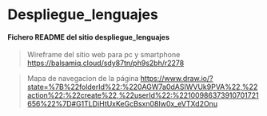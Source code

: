 # Despliegue_lenguajes


#### Fichero README del sitio despliegue_lenguajes

  
>Wireframe del sitio web para pc y smartphone https://balsamiq.cloud/sdy87tn/ph9s2bh/r2278


>Mapa de navegacion de la página
>https://www.draw.io/?state=%7B%22folderId%22:%220AGW7a0dASIWVUk9PVA%22,%22action%22:%22create%22,%22userId%22:%22100986373910701721656%22%7D#G1TLDiHtUxKeGcBsxn08Iw0x_eVTXd2Onu
``````
